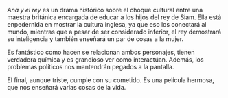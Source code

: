 *Ana y el rey* es un drama histórico sobre el choque cultural entre una maestra británica encargada de educar a los hijos del rey de Siam.
Ella está enpedernida en mostrar la cultura inglesa, ya que eso los conectará al mundo, mientras que a pesar de ser considerado inferior, el rey demostrará su inteligencia y también enseñará un par de cosas a la mujer.

Es fantástico como hacen se relacionan ambos personajes, tienen verdadera química y es grandioso ver como interactúan.
Además, los problemas políticos nos mantendrán pegados a la pantalla.

El final, aunque triste, cumple con su cometido. Es una película hermosa, que nos enseñará varias cosas de la vida.
